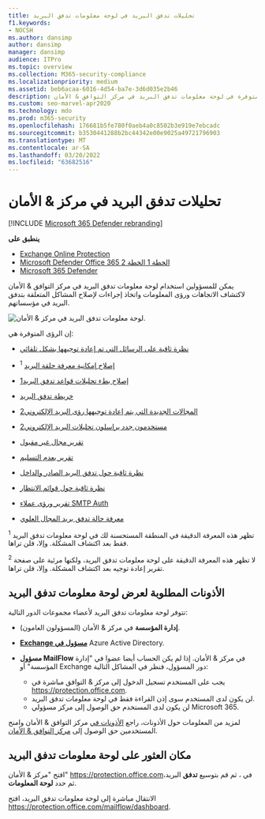 ```yaml
---
title: تحليلات تدفق البريد في لوحة معلومات تدفق البريد
f1.keywords:
- NOCSH
ms.author: dansimp
author: dansimp
manager: dansimp
audience: ITPro
ms.topic: overview
ms.collection: M365-security-compliance
ms.localizationpriority: medium
ms.assetid: beb6acaa-6016-4d54-ba7e-3d6d035e2b46
description: يمكن للمسؤولين التعرف على الرؤى والتقارير المتوفرة في لوحة معلومات تدفق البريد في مركز التوافق & الأمان.
ms.custom: seo-marvel-apr2020
ms.technology: mdo
ms.prod: m365-security
ms.openlocfilehash: 176681b5fe780f0aeb4a0c8502b3e919e7ebcadc
ms.sourcegitcommit: b3530441288b2bc44342e00e9025a49721796903
ms.translationtype: MT
ms.contentlocale: ar-SA
ms.lasthandoff: 03/20/2022
ms.locfileid: "63682516"
---
```

# <a name="mail-flow-insights-in-the-security--compliance-center"></a>تحليلات تدفق البريد في مركز & الأمان

[!INCLUDE [Microsoft 365 Defender rebranding](../includes/microsoft-defender-for-office.md)]

**ينطبق على**
- [Exchange Online Protection](exchange-online-protection-overview.md)
- [Microsoft Defender Office 365 الخطة 1 الخطة 2](defender-for-office-365.md)
- [Microsoft 365 Defender](../defender/microsoft-365-defender.md)

يمكن للمسؤولين استخدام لوحة معلومات تدفق البريد في مركز التوافق & الأمان لاكتشاف الاتجاهات ورؤى المعلومات واتخاذ إجراءات لإصلاح المشاكل المتعلقة بتدفق البريد في مؤسساتهم.

![لوحة معلومات تدفق البريد في مركز & الأمان.](../../media/mail-flow-dashboard-v2.png)

إن الرؤى المتوفرة هي:

- [نظرة ثاقبة على الرسائل التي تم إعادة توجيهها بشكل تلقائي](mfi-auto-forwarded-messages-report.md)

- [إصلاح إمكانية معرفة حلقة البريد](mfi-mail-loop-insight.md) <sup>1</sup>

- [إصلاح بطء تحليلات قواعد تدفق البريد1](mfi-slow-mail-flow-rules-insight.md)<sup></sup>

- [خريطة تدفق البريد](mfi-mail-flow-map-report.md)

- [المجالات الجديدة التي يتم إعادة توجيهها رؤى البريد الإلكتروني2](mfi-new-domains-being-forwarded-email.md)<sup></sup>

- [مستخدمون جدد يراسلون تحليلات البريد الإلكتروني2](mfi-new-users-forwarding-email.md)<sup></sup>

- [تقرير مجال غير مقبول](mfi-non-accepted-domain-report.md)

- [تقرير بعدم التسليم](mfi-non-delivery-report.md)

- [نظرة ثاقبة حول تدفق البريد الصادر والداخل](mfi-outbound-and-inbound-mail-flow.md)

- [نظرة ثاقبة حول قوائم الانتظار](mfi-queue-alerts-and-queues.md)

- [تقرير ورؤى عملاء SMTP Auth](mfi-smtp-auth-clients-report.md)

- [معرفة حالة تدفق بريد المجال العلوي](mfi-domain-mail-flow-status-insight.md)

<sup>1</sup> تظهر هذه المعرفة الدقيقة في المنطقة المستحسنة لك في لوحة معلومات تدفق البريد فقط بعد اكتشاف المشكلة. وإلا، فلن تراها.

<sup>2</sup> لا تظهر هذه المعرفة الدقيقة على لوحة معلومات تدفق البريد، ولكنها مرئية على صفحة تقرير إعادة توجيه بعد [](view-mail-flow-reports.md#forwarding-report) اكتشاف المشكلة. وإلا، فلن تراها.

## <a name="permissions-required-to-view-the-mail-flow-dashboard"></a>الأذونات المطلوبة لعرض لوحة معلومات تدفق البريد

تتوفر لوحة معلومات تدفق البريد لأعضاء مجموعات الدور التالية:

- **إدارة المؤسسة** في مركز & الأمان (المسؤولون العامون).

- **[Exchange مسؤول في](/azure/active-directory/roles/permissions-reference#exchange-administrator)** Azure Active Directory.

- **مسؤول MailFlow** في مركز & الأمان. إذا لم يكن الحساب أيضا عضوا في "إدارة المؤسسة" أو Exchange دور المسؤول، فنظر في المشاكل التالية:
  - يجب على المستخدم تسجيل الدخول إلى مركز & التوافق مباشرة في <https://protection.office.com>.
  - لن يكون لدى المستخدم سوى إذن القراءة فقط في لوحة معلومات تدفق البريد.
  - لن يكون لدى المستخدم حق الوصول إلى مركز مسؤولي Microsoft 365.

لمزيد من المعلومات حول الأذونات، راجع [الأذونات في](permissions-in-the-security-and-compliance-center.md) مركز التوافق & الأمان وامنح المستخدمين حق الوصول إلى [مركز التوافق & الأمان](grant-access-to-the-security-and-compliance-center.md).

## <a name="where-to-find-the-mail-flow-dashboard"></a>مكان العثور على لوحة معلومات تدفق البريد

افتح "مركز & الأمان" <https://protection.office.com>في ، ثم قم بتوسيع **تدفق** البريد، ثم حدد **لوحة المعلومات**.

الانتقال مباشرة إلى لوحة معلومات تدفق البريد، افتح <https://protection.office.com/mailflow/dashboard>.